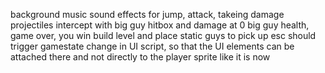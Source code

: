 background music
sound effects for jump, attack, takeing damage
projectiles intercept with big guy hitbox and damage
at 0 big guy health, game over, you win
build level and place static guys to pick up
esc should trigger gamestate change in UI script, so that the UI elements can be attached there and not directly to the player sprite like it is now